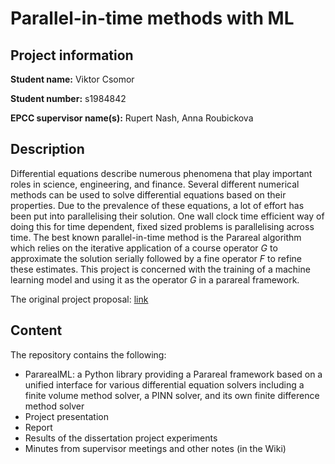 # Parallel-in-time methods with ML

## Project information

**Student name:** Viktor Csomor

**Student number:** s1984842

**EPCC supervisor name(s):** Rupert Nash, Anna Roubickova

## Description

Differential equations describe numerous phenomena that play important roles in science, engineering, and finance. Several different numerical methods can be used to solve differential equations based on their properties. Due to the prevalence of these equations, a lot of effort has been put into parallelising their solution. One wall clock time efficient way of doing this for time dependent, fixed sized problems is parallelising across time. The best known parallel-in-time method is the Parareal algorithm which relies on the iterative application of a course operator _G_ to approximate the solution serially followed by a fine operator _F_ to refine these estimates. This project is concerned with the training of a machine learning  model and using it as the operator _G_ in a parareal framework.

The original project proposal: [link](https://www.wiki.ed.ac.uk/pages/viewpage.action?spaceKey=hpcdis&title=Parallel-in-time+methods+with+ML)

## Content

The repository contains the following:

* PararealML: a Python library providing a Parareal framework based on a unified interface for various differential equation solvers including a finite volume method solver, a PINN solver, and its own finite difference method solver
* Project presentation
* Report
* Results of the dissertation project experiments
* Minutes from supervisor meetings and other notes (in the Wiki)
